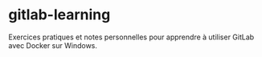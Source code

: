 # gitlab-learning
Exercices pratiques et notes personnelles pour apprendre à utiliser GitLab avec Docker sur Windows.
